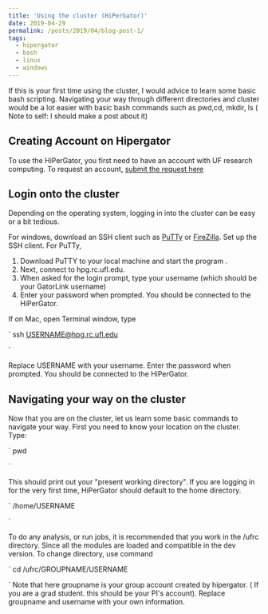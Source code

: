 ```yaml
---
title: 'Using the cluster (HiPerGator)'
date: 2019-04-29
permalink: /posts/2019/04/blog-post-1/
tags:
  - hipergator
  - bash
  - linux
  - windows
---
```


If this is your first time using the cluster, I would advice to learn some basic bash scripting. Navigating your way through different directories and cluster would be a lot easier with basic bash commands such as
pwd,cd, mkdir, ls ( Note to self: I should make a post about it) 


Creating Account on Hipergator
------
To use the HiPerGator, you first need to have an account with UF research computing. To request an account, [submit the request here](https://www.rc.ufl.edu/access/account-request/)


Login onto the cluster
------
Depending on the operating system, logging in into the cluster can be easy or a bit tedious. 

For windows, download an SSH client such as [PuTTy](https://www.putty.org/) or [FireZilla](https://filezilla-project.org/).
Set up the SSH client. 
For PuTTy,
     
1. Download PuTTY to your local machine and start the program .
2. Next, connect to hpg.rc.ufl.edu.
3. When asked for the login prompt, type your username (which should be your GatorLink username)
4. Enter your password when prompted. You should be connected to the HiPerGator. 


If on Mac, open Terminal window, type

`
    ssh USERNAME@hpg.rc.ufl.edu
    
`

Replace USERNAME with your username. Enter the password when prompted. You should be connected to the HiPerGator.


Navigating your way on the cluster
------
Now that you are on the cluster, let us learn some basic commands to navigate your way. 
First  you need to know your location on the cluster. Type:

`
    pwd
    
`

This should print out your "present working directory". If you are logging in for the very first time, HiPerGator should default to the home directory.

`
    /home/USERNAME
    
`

To do any analysis, or run jobs, it is recommended that you work in the /ufrc directory. Since all the modules are loaded and compatible in the dev version. To change directory, use command
    
`
    cd /ufrc/GROUPNAME/USERNAME
   
`
Note that here groupname is your group account created by hipergator. ( If you are a grad student. this should be your PI's account). Replace groupname and username with your own information. 



